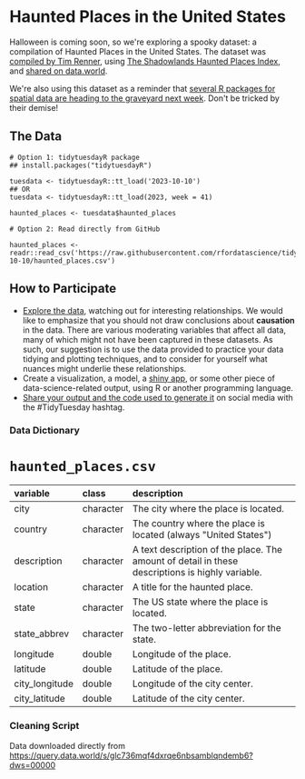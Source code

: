 # Haunted Places in the United States

Halloween is coming soon, so we're exploring a spooky dataset: a compilation of Haunted Places in the United States. 
The dataset was [compiled by Tim Renner](https://github.com/timothyrenner/shadowlands-haunted-places), using [The Shadowlands Haunted Places Index](https://www.theshadowlands.net/places/), and [shared on data.world](https://data.world/timothyrenner/haunted-places).

We're also using this dataset as a reminder that [several R packages for spatial data are heading to the graveyard next week](https://geocompx.org/post/2023/rgdal-retirement/index.html).
Don't be tricked by their demise!

## The Data

```{r}
# Option 1: tidytuesdayR package 
## install.packages("tidytuesdayR")

tuesdata <- tidytuesdayR::tt_load('2023-10-10')
## OR
tuesdata <- tidytuesdayR::tt_load(2023, week = 41)

haunted_places <- tuesdata$haunted_places

# Option 2: Read directly from GitHub

haunted_places <- readr::read_csv('https://raw.githubusercontent.com/rfordatascience/tidytuesday/master/data/2023/2023-10-10/haunted_places.csv')

```

## How to Participate

- [Explore the data](https://r4ds.hadley.nz/), watching out for interesting relationships. We would like to emphasize that you should not draw conclusions about **causation** in the data. There are various moderating variables that affect all data, many of which might not have been captured in these datasets. As such, our suggestion is to use the data provided to practice your data tidying and plotting techniques, and to consider for yourself what nuances might underlie these relationships.
- Create a visualization, a model, a [shiny app](https://shiny.posit.co/), or some other piece of data-science-related output, using R or another programming language.
- [Share your output and the code used to generate it](../../../sharing.md) on social media with the #TidyTuesday hashtag.


### Data Dictionary

# `haunted_places.csv`

|variable       |class     |description    |
|:--------------|:---------|:--------------|
|city           |character |The city where the place is located. |
|country        |character |The country where the place is located (always "United States") |
|description    |character |A text description of the place. The amount of detail in these descriptions is highly variable. |
|location       |character |A title for the haunted place. |
|state          |character |The US state where the place is located. |
|state_abbrev   |character |The two-letter abbreviation for the state. |
|longitude      |double    |Longitude of the place. |
|latitude       |double    |Latitude of the place. |
|city_longitude |double    |Longitude of the city center. |
|city_latitude  |double    |Latitude of the city center. |

### Cleaning Script

Data downloaded directly from https://query.data.world/s/glc736mqf4dxrqe6nbsamblqndemb6?dws=00000

